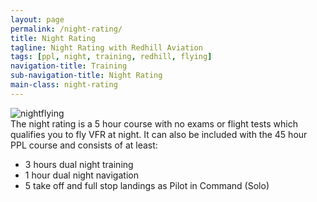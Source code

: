 ```yaml
---
layout: page
permalink: /night-rating/
title: Night Rating
tagline: Night Rating with Redhill Aviation
tags: [ppl, night, training, redhill, flying]
navigation-title: Training
sub-navigation-title: Night Rating
main-class: night-rating
---
```

<div>
 <img src="{{ site.url }}/images/night-flying/nightflying.jpg" alt="nightflying"/>

<div class="description">
The night rating is a 5 hour course with no exams or flight tests which qualifies you to fly VFR at night.
It can also be included with the 45 hour PPL course and consists of at least:
<ul>
<li>3 hours dual night training</li>
<li>1 hour dual night navigation</li>
<li>5 take off and full stop landings as Pilot in Command (Solo)</li>
</ul>
</div>
</div>
